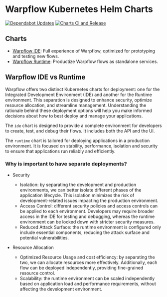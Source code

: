 # Warpflow Kubernetes Helm Charts

[![Dependabot Updates](https://github.com/shaneholloman/warpflow-helm-charts/actions/workflows/dependabot/dependabot-updates/badge.svg)](https://github.com/shaneholloman/warpflow-helm-charts/actions/workflows/dependabot/dependabot-updates)
[![Charts CI and Release](https://github.com/shaneholloman/warpflow-helm-charts/actions/workflows/ci.yaml/badge.svg)](https://github.com/shaneholloman/warpflow-helm-charts/actions/workflows/ci.yaml)

## Charts

- [Warpflow IDE](./charts/Warpflow-ide/): Full experience of Warpflow, optimized for prototyping and testing new flows.
- [Warpflow Runtime](./charts/Warpflow-runtime/): Productize Warpflow flows as standalone services.

## Warpflow IDE vs Runtime

Warpflow offers two distinct Kubernetes charts for deployment: one for the Integrated Development Environment (IDE) and another for the Runtime environment.
This separation is designed to enhance security, optimize resource allocation, and streamline management.
Understanding the rationale behind these deployment options will help you make informed decisions about how to best deploy and manage your applications.

The `ide` chart is designed to provide a complete environment for developers to create, test, and debug their flows. It includes both the API and the UI.

The `runtime` chart is tailored for deploying applications in a production environment. It is focused on stability, performance, isolation and security to ensure that applications run reliably and efficiently.

### Why is important to have separate deployments?

- Security
  - Isolation: by separating the development and production environments, we can better isolate different phases of the application lifecycle. This isolation minimizes the risk of development-related issues impacting the production environment.
  - Access Control: different security policies and access controls can be applied to each environment. Developers may require broader access in the IDE for testing and debugging, whereas the runtime environment can be locked down with stricter security measures.
  - Reduced Attack Surface: the runtime environment is configured only include essential components, reducing the attack surface and potential vulnerabilities.

- Resource Allocation
  - Optimized Resource Usage and cost efficiency: by separating the two, we can allocate resources more effectively. Additionally, each flow can be deployed independently, providing fine-grained resource control.
  - Scalability: the runtime environment can be scaled independently based on application load and performance requirements, without affecting the development environment.
